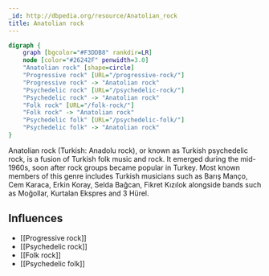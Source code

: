 ```yaml
---
_id: http://dbpedia.org/resource/Anatolian_rock
title: Anatolian rock
---
```


```dot
digraph {
	graph [bgcolor="#F3DDB8" rankdir=LR]
	node [color="#26242F" penwidth=3.0]
	"Anatolian rock" [shape=circle]
	"Progressive rock" [URL="/progressive-rock/"]
	"Progressive rock" -> "Anatolian rock"
	"Psychedelic rock" [URL="/psychedelic-rock/"]
	"Psychedelic rock" -> "Anatolian rock"
	"Folk rock" [URL="/folk-rock/"]
	"Folk rock" -> "Anatolian rock"
	"Psychedelic folk" [URL="/psychedelic-folk/"]
	"Psychedelic folk" -> "Anatolian rock"
}
```

Anatolian rock (Turkish: Anadolu rock), or known as Turkish psychedelic rock, is a fusion of Turkish folk music and rock. It emerged during the mid-1960s, soon after rock groups became popular in Turkey. Most known members of this genre includes Turkish musicians such as Barış Manço, Cem Karaca, Erkin Koray, Selda Bağcan, Fikret Kızılok alongside bands such as Moğollar, Kurtalan Ekspres and 3 Hürel.

## Influences

- [[Progressive rock]]
- [[Psychedelic rock]]
- [[Folk rock]]
- [[Psychedelic folk]]
